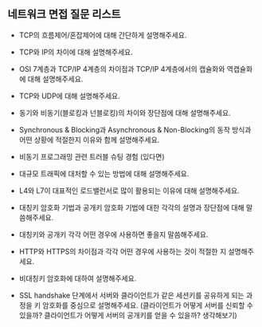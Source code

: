 ## 네트워크 면접 질문 리스트

- TCP의 흐름제어/혼잡제어에 대해 간단하게 설명해주세요.

- TCP와 IP의 차이에 대해 설명해주세요.

- OSI 7계층과 TCP/IP 4계층의 차이점과 TCP/IP 4계층에서의 캡슐화와 역캡슐화에 대해 설명해주세요.

- TCP와 UDP에 대해 설명해주세요.

- 동기와 비동기(블로킹과 넌블로킹)의 차이와 장단점에 대해 설명해주세요.

- Synchronous & Blocking과 Asynchronous & Non-Blocking의 동작 방식과 어떤 상황에 적절한지 이유와 함께 설명해주세요.

- 비동기 프로그래밍 관련 트러블 슈팅 경험 (있다면)

- 대규모 트래픽에 대처할 수 있는 방법에 대해 설명해주세요.

- L4와 L7이 대표적인 로드밸런서로 많이 활용되는 이유에 대해 설명해주세요.

- 대칭키 암호화 기법과 공개키 암호화 기법에 대한 각각의 설명과 장단점에 대해 말씀해주세요.

- 대칭키와 공개키 각각 어떤 경우에 사용하면 좋을지 말씀해주세요.

- HTTP와 HTTPS의 차이점과 각각 어떤 경우에 사용하는 것이 적절한 지 설명해주세요.

- 비대칭키 암호화에 대하여 설명해주세요.

- SSL handshake 단계에서 서버와 클라이언트가 같은 세션키를 공유하게 되는 과정을 키 암호화를 중심으로 설명해주세요. (클라이언트가 어떻게 서버를 신뢰할 수 있을까? 클라이언트가 어떻게 서버의 공개키를 얻을 수 있을까? 생각해보기)
